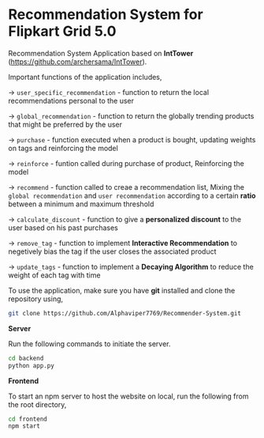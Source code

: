 # Recommendation System for Flipkart Grid 5.0

Recommendation System Application based on **IntTower** (https://github.com/archersama/IntTower).

Important functions of the application includes,

-> `user_specific_recommendation` - function to return the local recommendations personal to the user  

-> `global_recommendation` -  function to return the globally trending products that might be preferred by the user

-> `purchase` - function executed when a product is bought, updating weights on tags and reinforcing the model

-> `reinforce` - funtion called during purchase of product, Reinforcing the model

-> `recommend` - function called to creae a recommendation list, Mixing the `global recommendation` and `user recommendation` according to a certain **ratio** between a minimum and maximum threshold

-> `calculate_discount` - function to give a **personalized discount** to the user based on his past purchases

-> `remove_tag` - function to implement **Interactive Recommendation**  to negetively bias the tag if the user closes the associated product

-> `update_tags` - function to implement a **Decaying Algorithm** to reduce the weight of each tag with time 

To use the application, make sure you have **git** installed and clone the repository using,

```bash
git clone https://github.com/Alphaviper7769/Recommender-System.git
```

**Server**

Run the following commands to initiate the server.

```bash
cd backend
python app.py
```

**Frontend**

To start an npm server to host the website on local, run the following from the root directory,

```bash
cd frontend
npm start
```
